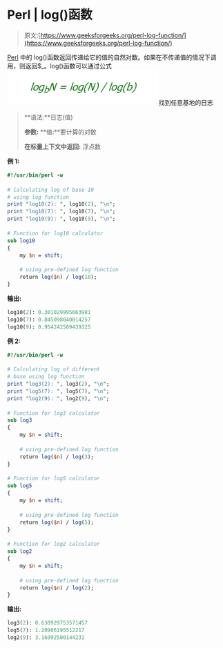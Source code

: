 # Perl | log()函数

> 原文:[https://www.geeksforgeeks.org/perl-log-function/](https://www.geeksforgeeks.org/perl-log-function/)

[Perl](https://www.geeksforgeeks.org/introduction-to-perl/) 中的 log()函数返回传递给它的值的自然对数。如果在不传递值的情况下调用，则返回$_。log()函数可以通过公式
![](img/c41d20795a4101d736d89eab659307fa.png)找到任意基地的日志

> **语法:**日志(值)
> 
> **参数:**
> **值:**要计算的对数
> 
> **在标量上下文中返回:**
> 浮点数

**例 1:**

```perl
#!/usr/bin/perl -w

# Calculating log of base 10 
# using log function
print "log10(2): ", log10(2), "\n";
print "log10(7): ", log10(7), "\n";
print "log10(9): ", log10(9), "\n";

# Function for log10 calculator
sub log10 
{
    my $n = shift;

    # using pre-defined log function
    return log($n) / log(10);
}
```

**输出:**

```perl
log10(2): 0.301029995663981
log10(7): 0.845098040014257
log10(9): 0.954242509439325

```

**例 2:**

```perl
#!/usr/bin/perl -w

# Calculating log of different 
# base using log function
print "log3(2): ", log3(2), "\n";
print "log5(7): ", log5(7), "\n";
print "log2(9): ", log2(9), "\n";

# Function for log3 calculator
sub log3 
{
    my $n = shift;

    # using pre-defined log function
    return log($n) / log(3);
}

# Function for log5 calculator
sub log5
{
    my $n = shift;

    # using pre-defined log function
    return log($n) / log(5);
}

# Function for log2 calculator
sub log2 
{
    my $n = shift;

    # using pre-defined log function
    return log($n) / log(2);
}
```

**输出:**

```perl
log3(2): 0.630929753571457
log5(7): 1.20906195512217
log2(9): 3.16992500144231

```